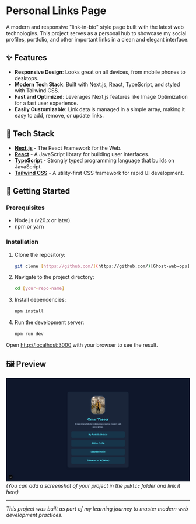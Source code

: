 # Personal Links Page

A modern and responsive "link-in-bio" style page built with the latest web technologies. This project serves as a personal hub to showcase my social profiles, portfolio, and other important links in a clean and elegant interface.

## ✨ Features

-   **Responsive Design**: Looks great on all devices, from mobile phones to desktops.
-   **Modern Tech Stack**: Built with Next.js, React, TypeScript, and styled with Tailwind CSS.
-   **Fast and Optimized**: Leverages Next.js features like Image Optimization for a fast user experience.
-   **Easily Customizable**: Link data is managed in a simple array, making it easy to add, remove, or update links.

## 🚀 Tech Stack

-   [**Next.js**](https://nextjs.org/) - The React Framework for the Web.
-   [**React**](https://react.dev/) - A JavaScript library for building user interfaces.
-   [**TypeScript**](https://www.typescriptlang.org/) - Strongly typed programming language that builds on JavaScript.
-   [**Tailwind CSS**](https://tailwindcss.com/) - A utility-first CSS framework for rapid UI development.

## 🔧 Getting Started

### Prerequisites

-   Node.js (v20.x or later)
-   npm or yarn

### Installation

1.  Clone the repository:
    ```bash
    git clone [https://github.com/](https://github.com/)[Ghost-web-ops]/[digital-hub].git
    ```
2.  Navigate to the project directory:
    ```bash
    cd [your-repo-name]
    ```
3.  Install dependencies:
    ```bash
    npm install
    ```
4.  Run the development server:
    ```bash
    npm run dev
    ```

Open [http://localhost:3000](http://localhost:3000) with your browser to see the result.

## 🖼️ Preview

![Project Screenshot](./public/Screenshot%202025-07-13%20002217.png) 
*(You can add a screenshot of your project in the `public` folder and link it here)*

---
*This project was built as part of my learning journey to master modern web development practices.*